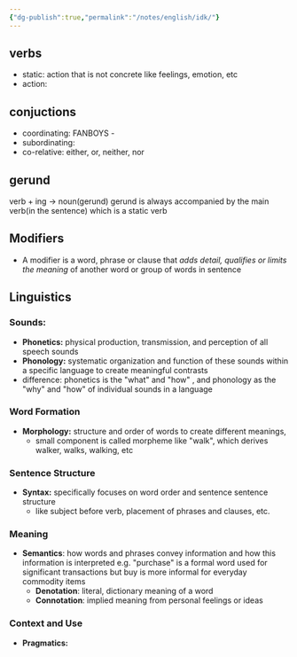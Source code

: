 ```yaml
---
{"dg-publish":true,"permalink":"/notes/english/idk/"}
---
```


## verbs
- static: action that is not concrete like feelings, emotion,  etc
- action:
## conjuctions
- coordinating: FANBOYS - 
- subordinating:
- co-relative: either, or, neither, nor

## gerund
verb + ing $\to$ noun(gerund)
gerund is always accompanied by the main verb(in the sentence) which is a static verb

## Modifiers
- A modifier is a word, phrase or clause that *adds detail, qualifies or limits the meaning* of another word or group of words in sentence

## Linguistics
### Sounds:
- **Phonetics:** physical production, transmission, and perception of all speech sounds
- **Phonology:** systematic organization and function of these sounds within a specific language to create meaningful contrasts
- difference: phonetics is the "what" and "how" , and phonology as the "why" and "how" of individual sounds in a language 
### Word Formation
- **Morphology:** structure and order of words to create different meanings,
	- small component is called morpheme like "walk", which derives walker, walks, walking, etc
### Sentence Structure
- **Syntax:** specifically focuses on word order and sentence sentence structure
	- like subject before verb, placement of phrases and clauses, etc.
### Meaning
- **Semantics**: how words and phrases convey information and how this information is interpreted e.g. "purchase" is a formal word used for significant transactions but buy is more informal for everyday commodity items
	- **Denotation**: literal, dictionary meaning of a word
	- **Connotation**: implied meaning from personal feelings or ideas
### Context and Use
- **Pragmatics:** 